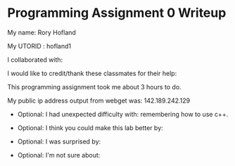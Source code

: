 Programming Assignment 0 Writeup
====================

My name: Rory Hofland

My UTORID : hofland1

I collaborated with:

I would like to credit/thank these classmates for their help:

This programming assignment took me about 3 hours to do.

My public ip address output from webget was: 142.189.242.129

- Optional: I had unexpected difficulty with: remembering how to use c++.

- Optional: I think you could make this lab better by:

- Optional: I was surprised by:

- Optional: I'm not sure about:
